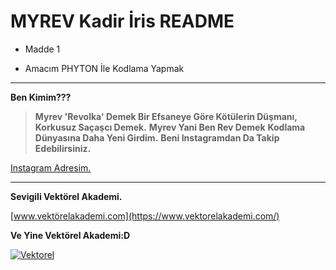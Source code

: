 #  MYREV Kadir İris README 

- Madde 1 
* Amacım PHYTON İle Kodlama Yapmak

---

**Ben Kimim???**

> **Myrev 'Revolka' Demek Bir Efsaneye Göre Kötülerin Düşmanı, Korkusuz Saçaşcı Demek.**
> **Myrev Yani Ben Rev Demek**
> **Kodlama Dünyasına Daha Yeni Girdim.**
> **Beni Instagramdan Da Takip Edebilirsiniz.**


[Instagram Adresim.](https://www.instagram.com/irisakadir0/)


---

**Sevigili Vektörel Akademi.**

[www.vektörelakademi.com](https://www.vektorelakademi.com/)



**Ve Yine Vektörel Akademi:D**

[![Vektorel](https://media.licdn.com/dms/image/C560BAQGEmXP_ZU-mdg/company-logo_200_200/0/1630653106755/vektorel_bilisim_egitim_merkezi_logo?e=2147483647&v=beta&t=PtKasuZlnP74XP6NmnigOScSkGxrb4V9wBmHYslQvFQ)](Vektorel)

